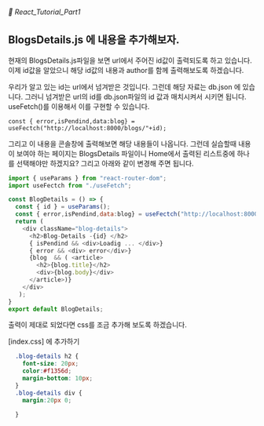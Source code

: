 ###### 🌵 React_Tutorial_Part1

## BlogsDetails.js 에 내용을 추가해보자. 

현재의 BlogsDetails.js파일을 보면 url에서 주어진 id값이 출력되도록 하고 있습니다. 이제 id값을 알았으니 해당 id값의 내용과 author를 함께 출력해보도록 하겠습니다.  

우리가 알고 있는 id는 url에서 넘겨받은 것입니다. 그런데 해당 자료는 db.json 에 있습니다. 그러니 넘겨받은 url의 id를 db.json파일의 id 값과 매치시켜서 시키면 됩니다.  useFetch()를 이용해서 이를 구현할 수 있습니다. 
```   
const { error,isPendind,data:blog} = useFectch("http://localhost:8000/blogs/"+id);
```
그리고 이 내용을 콘솔창에 출력해보면 해당 내용들이 나옵니다. 그런데 실습할때 내용이 보여야 하는 페이지는 BlogsDetails 파일이니 Home에서 출력된 리스트중에 하나를 선택해야만 하겠지요? 
그리고 아래와 같이 변경해 주면 됩니다.   


``` javascript
import { useParams } from "react-router-dom";
import useFectch from "./useFetch";

const BlogDetails = () => {
  const { id } = useParams();
  const { error,isPendind,data:blog} = useFectch("http://localhost:8000/blogs/"+id);
  return ( 
    <div className="blog-details">
      <h2>Blog-Details -{id} </h2>
      { isPendind && <div>Loadig ... </div>} 
      { error && <div> error</div>} 
      {blog  && ( <article>  
        <h2>{blog.title}</h2> 
        <div>{blog.body}</div>
      </article>)}
    </div>
   );
}
export default BlogDetails;
```     
출력이 제대로 되었다면 css를 조금 추가해 보도록 하겠습니다. 

[index.css] 에 추가하기  
``` css
  .blog-details h2 {
    font-size: 20px;
    color:#f1356d;
    margin-bottom: 10px;
  }
  .blog-details div {
    margin:20px 0;

  }

```


